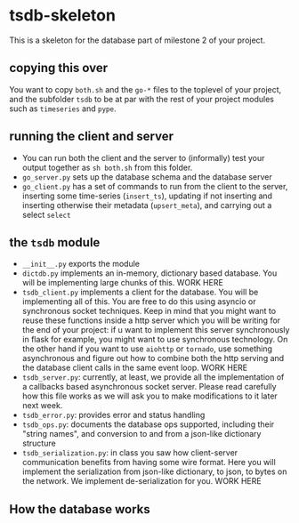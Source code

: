 # tsdb-skeleton

This is a skeleton for the database part of milestone 2 of your project.

## copying this over

You want to copy `both.sh` and the `go-*` files to the toplevel of your project, and the subfolder `tsdb` to be at par with the rest of your project modules such as `timeseries` and `pype`.

## running the client and server

- You can run both the client and the server to (informally) test your output together as `sh both.sh` from this folder.
- `go_server.py` sets up the database schema and the database server
- `go_client.py` has a set of commands to run from the client to the server, inserting some time-series (`insert_ts`), updating if not inserting and inserting otherwise their metadata (`upsert_meta`), and carrying out a select `select`

## the `tsdb` module

- `__init__.py` exports the module
- `dictdb.py` implements an in-memory, dictionary based database. You will be implementing large chunks of this. WORK HERE
- `tsdb_client.py` implements a client for the database. You will be implementing all of this. You are free to do this using asyncio or synchronous socket techniques. Keep in mind that you might want to reuse these functions inside a http server which you will be writing for the end of your project: if u want to implement this server synchronously in flask for example, you might want to use synchronous technology. On the other hand if you want to use `aiohttp` or `tornado`, use something asynchronous and figure out how to combine both the http serving and the database client calls in the same event loop. WORK HERE
- `tsdb_server.py`: currently, at least, we provide all the implementation of a callbacks based asynchronous socket server. Please read carefully how this file works as we will ask you to make modifications to it later next week.
- `tsdb_error.py`: provides error and status handling
- `tsdb_ops.py`: documents the database ops supported, including their "string names", and conversion to and from a json-like dictionary structure
- `tsdb_serialization.py`: in class you saw how client-server communication benefits from having some wire format. Here you will implement the serialization from json-like dictionary, to json, to bytes on the network. We implement de-serialization for you. WORK HERE

## How the database works
